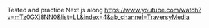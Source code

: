 Tested and practice Next.js along https://www.youtube.com/watch?v=mTz0GXj8NN0&list=LL&index=4&ab_channel=TraversyMedia
